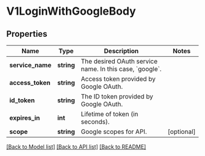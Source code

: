 # V1LoginWithGoogleBody

## Properties
Name | Type | Description | Notes
------------ | ------------- | ------------- | -------------
**service_name** | **string** | The desired OAuth service name. In this case, &#x60;google&#x60;. | 
**access_token** | **string** | Access token provided by Google OAuth. | 
**id_token** | **string** | The ID token provided by Google OAuth. | 
**expires_in** | **int** | Lifetime of token (in seconds). | 
**scope** | **string** | Google scopes for API. | [optional] 

[[Back to Model list]](../../README.md#documentation-for-models) [[Back to API list]](../../README.md#documentation-for-api-endpoints) [[Back to README]](../../README.md)

